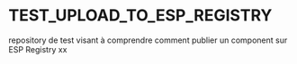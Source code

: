 # TEST_UPLOAD_TO_ESP_REGISTRY
repository de test visant à comprendre comment publier un component sur ESP Registry
xx
